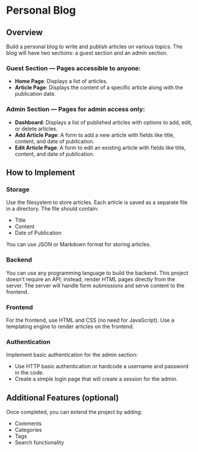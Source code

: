 # Personal Blog

## Overview

Build a personal blog to write and publish articles on various topics. The blog will have two sections: a guest section and an admin section.

### Guest Section — Pages accessible to anyone:
- **Home Page**: Displays a list of articles.
- **Article Page**: Displays the content of a specific article along with the publication date.

### Admin Section — Pages for admin access only:
- **Dashboard**: Displays a list of published articles with options to add, edit, or delete articles.
- **Add Article Page**: A form to add a new article with fields like title, content, and date of publication.
- **Edit Article Page**: A form to edit an existing article with fields like title, content, and date of publication.

## How to Implement

### Storage
Use the filesystem to store articles. Each article is saved as a separate file in a directory. The file should contain:
- Title
- Content
- Date of Publication

You can use JSON or Markdown format for storing articles.

### Backend
You can use any programming language to build the backend. This project doesn't require an API; instead, render HTML pages directly from the server. The server will handle form submissions and serve content to the frontend.

### Frontend
For the frontend, use HTML and CSS (no need for JavaScript). Use a templating engine to render articles on the frontend.

### Authentication
Implement basic authentication for the admin section:
- Use HTTP basic authentication or hardcode a username and password in the code.
- Create a simple login page that will create a session for the admin.

## Additional Features (optional)
Once completed, you can extend the project by adding:
- Comments
- Categories
- Tags
- Search functionality
